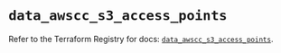 # `data_awscc_s3_access_points`

Refer to the Terraform Registry for docs: [`data_awscc_s3_access_points`](https://registry.terraform.io/providers/hashicorp/awscc/0.70.0/docs/data-sources/s3_access_points).
